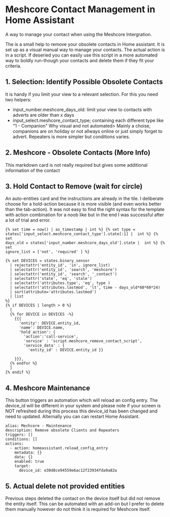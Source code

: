 # Meshcore Contact Management in Home Assistant
A way to manage your contact when using the Meshcore Intergration.

The is a small help to remove your obsolete contacts in Home assistant. It is set up as a visual manual way to manage your contacts. The actual action is in a script. If deseried you can easily use this script in a more automated way to boldly run-though your contacts and delete them if they fit your criteria.

## 1. Selection: Identify Possible Obsolete Contacts
It is handy if you limit your view to a relevant selection. For this you need two helpers:
- input_number.meshcore_days_old: limit your view to contacts with adverts are older than x days
- input_select.meshcore_contact_type; containing each different type like "1 - Companion"
Why visual and not automated> Mainly a choise, companions are on holiday or not allways online or just simply forget to advert. Repeaters is more simpler but conditions varies.

## 2. Meshcore - Obsolete Contacts (More Info)
This markdown card is not really required but gives some additional information of the contact

## 3. Hold Contact to Remove (wait for circle)
An auto-entities card and the instructions are already in the tile. I deliberate choose for a hold-action because it is more visible (and even works better than the tab-action). It was not easy to find the right syntax for the template with action combination for a noob like but in the end I was successful after a lot of trial and error.

```
{% set time = now() | as_timestamp | int %} {% set type =
states['input_select.meshcore_contact_type'].state[:1] |  int %} {% set
days_old = states['input_number.meshcore_days_old'].state |  int %} {% set
ignore_list = ['not', 'required' ] %} 

{% set DEVICES = states.binary_sensor
  | rejectattr('entity_id', 'in', ignore_list)
  | selectattr('entity_id', 'search', 'meshcore')
  | selectattr('entity_id', 'search', '_contact')
  | selectattr('state', 'eq', 'stale') 
  | selectattr('attributes.type', 'eq', type )
  | selectattr('attributes.lastmod', 'lt', time - days_old*60*60*24)
  | sort(attribute='attributes.lastmod')
  | list  
%}  
{% if DEVICES | length > 0 %}
  [
  {% for DEVICE in DEVICES -%}
    {{{
      'entity': DEVICE.entity_id,
      'name': DEVICE.name,
      'hold_action': {
        'action':'call-service',
        'service' : 'script.meshcore_remove_contact_script',
        'service_data' : {
          'entity_id' : DEVICE.entity_id }}
          
    }}},
  {% endfor %}
  ]
{% endif %}
```
## 4. Meshcore Maintenance
This button triggers an automation which will reload an config entry. The device_id will be different in your system and please note if your screen is NOT refreshed during this process this device_id has been changed and need to updated. Alternally you can can restart Home Assistant.

```
alias: Mechcore - Maintenance
description: Remove obsolete Clients and Repeaters
triggers: []
conditions: []
actions:
  - action: homeassistant.reload_config_entry
    metadata: {}
    data: {}
    enabled: true
    target:
      device_id: e30d8ce94559e6ac12f23934fda9a82a
```
## 5. Actual delete not provided entities
Previous steps deleted the contact on the device itself but did not remove the entity itself. This can be automated with an add-on but I prefer to delete them manually however do not think it is required for Meshcore itself. 

